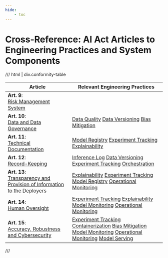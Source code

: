 ```yaml
---
hide:
    - toc
---
```


# Cross-Reference: AI Act Articles to Engineering Practices and System Components

<!-- List of practices is wrapped automatically through CSS, no need for manual formatting -->

<!-- TODO: Remove the Automation Feasibility column, as it is highly subjective and not further elaborated -->

/// html | div.conformity-table

| Article                                                                        | Relevant Engineering Practices                                                                                                     |
|--------------------------------------------------------------------------------|------------------------------------------------------------------------------------------------------------------------------------|
| **Art. 9**:<br>[Risk Management System][]                                      |                                                                                                                                    |
| **Art. 10**:<br>[Data and Data Governance][]                                   | [Data Quality][] [Data Versioning][] [Bias Mitigation][]                                                                           |
| **Art. 11**:<br>[Technical Documentation][]                                    | [Model Registry][] [Experiment Tracking][] [Explainability][]                                                                      |
| **Art. 12**:<br>[Record-Keeping][]                                             | [Inference Log][] [Data Versioning][] [Experiment Tracking][] [Orchestration][]                                                    |
| **Art. 13**:<br>[Transparency and Provision of Information to the Deployers][] | [Explainability][] [Experiment Tracking][] [Model Registry][] [Operational Monitoring][]                                           |
| **Art. 14**:<br>[Human Oversight][]                                            | [Experiment Tracking][] [Explainability][] [Model Monitoring][] [Operational Monitoring][]                                         |
| **Art. 15**:<br>[Accuracy, Robustness and Cybersecurity][]                     | [Experiment Tracking][] [Containerization][] [Bias Mitigation][] [Model Monitoring][] [Operational Monitoring][] [Model Serving][] |

///

<!-- Reference Links -->

[Inference Log]: ../engineering-practice/inference-log.md
[Model Monitoring]: ../engineering-practice/model-monitoring.md
[Model Registry]: ../engineering-practice/model-registry.md
[Model Serving]: ../engineering-practice/model-serving.md
[Explainability]: ../engineering-practice/explainability.md
[Experiment Tracking]: ../engineering-practice/experiment-tracking.md
[Containerization]: ../engineering-practice/containerization.md
[Bias Mitigation]: ../engineering-practice/data-governance/bias-mitigation.md
[Data Quality]: ../engineering-practice/data-governance/data-quality.md
[Data Versioning]: ../engineering-practice/data-governance/data-versioning.md
[Operational Monitoring]: ../engineering-practice/operational-monitoring.md
[Orchestration]: ../engineering-practice/orchestration.md
[Technical Documentation]: technical-documentation.md
[Transparency and Provision of Information to the Deployers]: instructions-for-use.md
[Human Oversight]: human-oversight.md
[Data and Data Governance]: data-governance.md
[Record-Keeping]: record-keeping.md
[Accuracy, Robustness and Cybersecurity]: accuracy-robustness-cybersecurity.md
[Risk Management System]: risk-management-system.md
